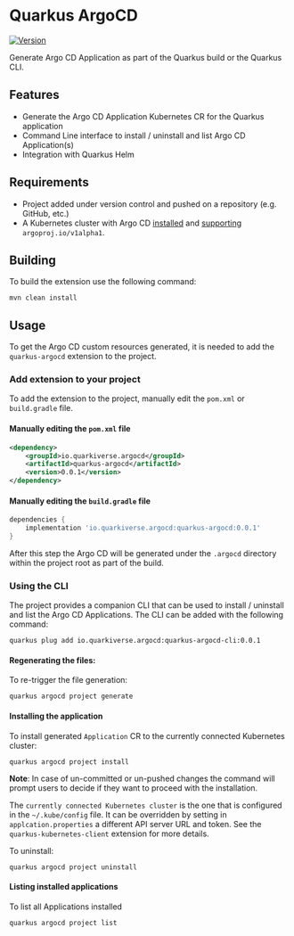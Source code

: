 # Quarkus ArgoCD

[![Version](https://img.shields.io/maven-central/v/io.quarkiverse.argocd/quarkus-argocd?logo=apache-maven&style=flat-square)](https://central.sonatype.com/artifact/io.quarkiverse.argocd/quarkus-argocd-parent)

Generate Argo CD Application as part of the Quarkus build or the Quarkus CLI.

## Features

- Generate the Argo CD Application Kubernetes CR for the Quarkus application
- Command Line interface to install / uninstall and list Argo CD Application(s)
- Integration with Quarkus Helm

## Requirements
- Project added under version control and pushed on a repository (e.g. GitHub, etc.)
- A Kubernetes cluster with Argo CD [installed](https://argo-cd.readthedocs.io/en/stable/getting_started/#1-install-argo-cd) and [supporting](https://argo-cd.readthedocs.io/en/stable/user-guide/application-specification/) `argoproj.io/v1alpha1`.

## Building

To build the extension use the following command:

```shell
mvn clean install
```

## Usage

To get the Argo CD custom resources generated, it is needed to add the `quarkus-argocd` extension to the project.

### Add extension to your project 

To add the extension to the project, manually edit the `pom.xml` or `build.gradle` file.

#### Manually editing the `pom.xml` file

```xml
<dependency>
    <groupId>io.quarkiverse.argocd</groupId>
    <artifactId>quarkus-argocd</artifactId>
    <version>0.0.1</version>
</dependency>
```

#### Manually editing the `build.gradle` file

```groovy
dependencies {
    implementation 'io.quarkiverse.argocd:quarkus-argocd:0.0.1'
}
```

After this step the Argo CD will be generated under the `.argocd` directory within the project root as part of the build.

### Using the CLI

The project provides a companion CLI that can be used to install / uninstall and list the Argo CD Applications.
The CLI can be added with the following command:

```shell
quarkus plug add io.quarkiverse.argocd:quarkus-argocd-cli:0.0.1
```

#### Regenerating the files:

To re-trigger the file generation:

```shell
quarkus argocd project generate
```

#### Installing the application

To install generated `Application` CR to the currently connected Kubernetes cluster:

```shell
quarkus argocd project install
```
**Note**: In case of un-committed or un-pushed changes the command will prompt users to decide if they want to proceed with the installation.

The `currently connected Kubernetes cluster` is the one that is configured in the `~/.kube/config` file.
It can be overridden by setting in `applcation.properties` a different API server URL and token. See the `quarkus-kubernetes-client` extension for more details.

To uninstall:

```shell
quarkus argocd project uninstall
```

#### Listing installed applications

To list all Applications installed

```shell
quarkus argocd project list
```
